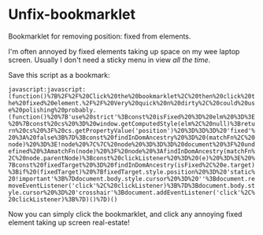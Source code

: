 # Unfix-bookmarklet
Bookmarklet for removing position: fixed from elements.

I'm often annoyed by fixed elements taking up space on my wee laptop screen. Usually I don't need a sticky menu in view _all the time_.

Save this script as a bookmark:

`javascript:javascript:(function()%7B%2F%2F%20Click%20the%20bookmarklet%2C%20then%20click%20the%20fixed%20element.%2F%2F%20Very%20quick%20n%20dirty%2C%20could%20use%20polishing%20probably.(function()%20%7B'use%20strict'%3Bconst%20isFixed%20%3D%20elm%20%3D%3E%20%7Bconst%20cs%20%3D%20window.getComputedStyle(elm%2C%20null)%3Breturn%20cs%20%3F%20cs.getPropertyValue('position')%20%3D%3D%3D%20'fixed'%20%3A%20false%3B%7D%3Bconst%20findInDomAncestry%20%3D%20(matchFn%2C%20node)%20%3D%3E!node%20%7C%7C%20node%20%3D%3D%3D%20document%20%3F%20undefined%20%3AmatchFn(node)%20%3F%20node%20%3AfindInDomAncestry(matchFn%2C%20node.parentNode)%3Bconst%20clickListener%20%3D%20(e)%20%3D%3E%20%7Bconst%20fixedTarget%20%3D%20findInDomAncestry(isFixed%2C%20e.target)%3Bif%20(fixedTarget)%20%7BfixedTarget.style.position%20%3D%20'static%20!important'%3B%7Ddocument.body.style.cursor%20%3D%20''%3Bdocument.removeEventListener('click'%2C%20clickListener)%3B%7D%3Bdocument.body.style.cursor%20%3D%20'crosshair'%3Bdocument.addEventListener('click'%2C%20clickListener)%3B%7D)()%7D)()`

Now you can simply click the bookmarklet, and click any annoying fixed element taking up screen real-estate!
